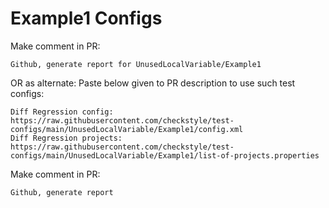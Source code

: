 # Example1 Configs
Make comment in PR:
```
Github, generate report for UnusedLocalVariable/Example1
```
OR as alternate:
Paste below given to PR description to use such test configs:
```
Diff Regression config: https://raw.githubusercontent.com/checkstyle/test-configs/main/UnusedLocalVariable/Example1/config.xml
Diff Regression projects: https://raw.githubusercontent.com/checkstyle/test-configs/main/UnusedLocalVariable/Example1/list-of-projects.properties
```
Make comment in PR:
```
Github, generate report
```
